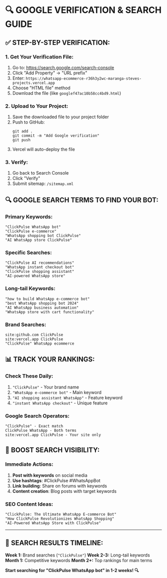 # 🔍 GOOGLE VERIFICATION & SEARCH GUIDE

## ✅ **STEP-BY-STEP VERIFICATION:**

### **1. Get Your Verification File:**
1. Go to: https://search.google.com/search-console
2. Click "Add Property" → "URL prefix"
3. Enter: `https://whatsapp-ecommerce-r36h3y2wc-maranga-steves-projects.vercel.app`
4. Choose "HTML file" method
5. Download the file (like `googlef47ac10b58cc4bd9.html`)

### **2. Upload to Your Project:**
1. Save the downloaded file to your project folder
2. Push to GitHub:
   ```
   git add .
   git commit -m "Add Google verification"
   git push
   ```
3. Vercel will auto-deploy the file

### **3. Verify:**
1. Go back to Search Console
2. Click "Verify"
3. Submit sitemap: `/sitemap.xml`

## 🔍 **GOOGLE SEARCH TERMS TO FIND YOUR BOT:**

### **Primary Keywords:**
```
"ClickPulse WhatsApp bot"
"ClickPulse e-commerce"
"WhatsApp shopping bot ClickPulse"
"AI WhatsApp store ClickPulse"
```

### **Specific Searches:**
```
"ClickPulse AI recommendations"
"WhatsApp instant checkout bot"
"ClickPulse shopping assistant"
"AI-powered WhatsApp store"
```

### **Long-tail Keywords:**
```
"how to build WhatsApp e-commerce bot"
"best WhatsApp shopping bot 2024"
"AI WhatsApp business automation"
"WhatsApp store with cart functionality"
```

### **Brand Searches:**
```
site:github.com ClickPulse
site:vercel.app ClickPulse
"ClickPulse" WhatsApp ecommerce
```

## 📊 **TRACK YOUR RANKINGS:**

### **Check These Daily:**
1. `"ClickPulse"` - Your brand name
2. `"WhatsApp e-commerce bot"` - Main keyword
3. `"AI shopping assistant WhatsApp"` - Feature keyword
4. `"instant WhatsApp checkout"` - Unique feature

### **Google Search Operators:**
```
"ClickPulse" - Exact match
ClickPulse WhatsApp - Both terms
site:vercel.app ClickPulse - Your site only
```

## 🚀 **BOOST SEARCH VISIBILITY:**

### **Immediate Actions:**
1. **Post with keywords** on social media
2. **Use hashtags**: #ClickPulse #WhatsAppBot
3. **Link building**: Share on forums with keywords
4. **Content creation**: Blog posts with target keywords

### **SEO Content Ideas:**
```
"ClickPulse: The Ultimate WhatsApp E-commerce Bot"
"How ClickPulse Revolutionizes WhatsApp Shopping"
"AI-Powered WhatsApp Store with ClickPulse"
```

---

## 🎯 **SEARCH RESULTS TIMELINE:**

**Week 1:** Brand searches (`"ClickPulse"`)
**Week 2-3:** Long-tail keywords
**Month 1:** Competitive keywords
**Month 2+:** Top rankings for main terms

**Start searching for "ClickPulse WhatsApp bot" in 1-2 weeks! 🔍**